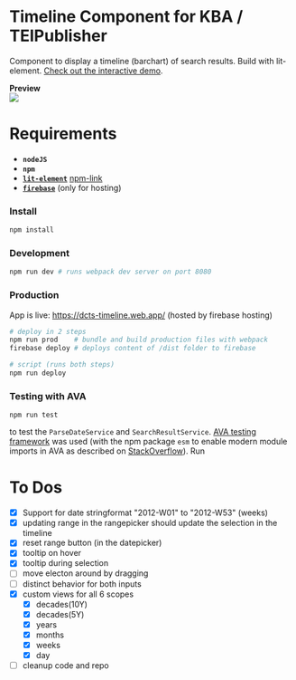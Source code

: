 # Timeline Component for KBA / TEIPublisher

Component to display a timeline (barchart) of search results. Build with lit-element. [Check out the interactive demo](https://dcts-timeline.web.app/).

**Preview**<br>
<a href="https://dcts-timeline.web.app/"><img src="https://user-images.githubusercontent.com/44790691/81136032-a79af380-8f5a-11ea-8191-03a0e739c45d.png"></a>

# Requirements
- **`nodeJS`**
- **`npm`**
- [**`lit-element`**](https://lit-element.polymer-project.org/) [npm-link](https://www.npmjs.com/package/lit-element)
- [**`firebase`**](https://firebase.google.com/docs/cli) (only for hosting)

### Install
```bash
npm install
```

### Development
```bash
npm run dev # runs webpack dev server on port 8080
```

### Production
App is live: https://dcts-timeline.web.app/ (hosted by firebase hosting)
```bash
# deploy in 2 steps
npm run prod    # bundle and build production files with webpack
firebase deploy # deploys content of /dist folder to firebase

# script (runs both steps)
npm run deploy
```

### Testing with AVA
```
npm run test
```
to test the `ParseDateService` and `SearchResultService`. [AVA testing framework](https://github.com/avajs/ava) was used (with the npm package `esm` to enable modern module imports in AVA as described on [StackOverflow](https://stackoverflow.com/a/55803624/6272061)). Run


# To Dos
- [x] Support for date stringformat "2012-W01" to "2012-W53" (weeks)
- [x] updating range in the rangepicker should update the selection in the timeline
- [x] reset range button (in the datepicker)
- [x] tooltip on hover
- [x] tooltip during selection
- [ ] move electon around by dragging
- [ ] distinct behavior for both inputs
- [x] custom views for all 6 scopes
  - [x] decades(10Y)
  - [x] decades(5Y)
  - [x] years
  - [x] months
  - [x] weeks
  - [x] day
- [ ] cleanup code and repo
